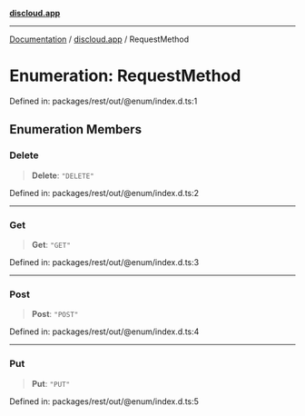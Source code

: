 [**discloud.app**](../README.md)

***

[Documentation](../../packages.md) / [discloud.app](../README.md) / RequestMethod

# Enumeration: RequestMethod

Defined in: packages/rest/out/@enum/index.d.ts:1

## Enumeration Members

### Delete

> **Delete**: `"DELETE"`

Defined in: packages/rest/out/@enum/index.d.ts:2

***

### Get

> **Get**: `"GET"`

Defined in: packages/rest/out/@enum/index.d.ts:3

***

### Post

> **Post**: `"POST"`

Defined in: packages/rest/out/@enum/index.d.ts:4

***

### Put

> **Put**: `"PUT"`

Defined in: packages/rest/out/@enum/index.d.ts:5
